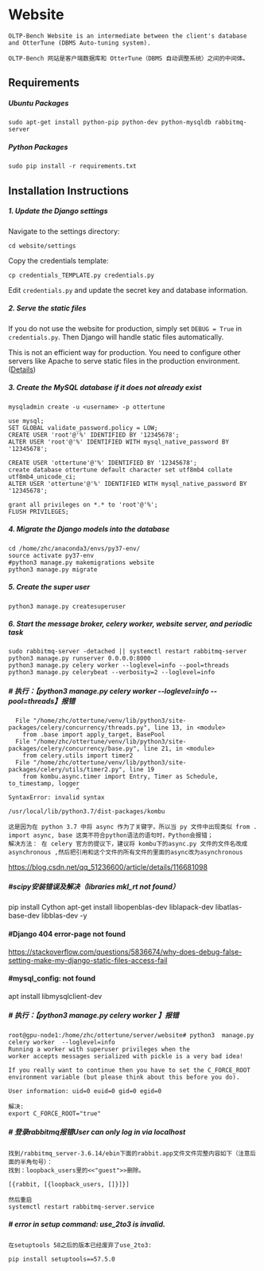 Website
=======

```text
OLTP-Bench Website is an intermediate between the client's database and OtterTune (DBMS Auto-tuning system).

OLTP-Bench 网站是客户端数据库和 OtterTune（DBMS 自动调整系统）之间的中间体。
```

## Requirements

##### Ubuntu Packages

```
sudo apt-get install python-pip python-dev python-mysqldb rabbitmq-server
```

##### Python Packages

```
sudo pip install -r requirements.txt
```

## Installation Instructions


##### 1. Update the Django settings

Navigate to the settings directory:

```
cd website/settings
```

Copy the credentials template:

```
cp credentials_TEMPLATE.py credentials.py
```

Edit `credentials.py` and update the secret key and database information.

##### 2. Serve the static files

If you do not use the website for production, simply set `DEBUG = True` in `credentials.py`. Then Django will handle static files automatically. 

This is not an efficient way for production. You need to configure other servers like Apache to serve static files in the production environment. ([Details](https://docs.djangoproject.com/en/1.11/howto/static-files/deployment/))

##### 3. Create the MySQL database if it does not already exist

```
mysqladmin create -u <username> -p ottertune

use mysql;
SET GLOBAL validate_password.policy = LOW;
CREATE USER 'root'@'%' IDENTIFIED BY '12345678';
ALTER USER 'root'@'%' IDENTIFIED WITH mysql_native_password BY '12345678';

CREATE USER 'ottertune'@'%' IDENTIFIED BY '12345678';
create database ottertune default character set utf8mb4 collate utf8mb4_unicode_ci;
ALTER USER 'ottertune'@'%' IDENTIFIED WITH mysql_native_password BY '12345678';

grant all privileges on *.* to 'root'@'%';
FLUSH PRIVILEGES;
```

##### 4. Migrate the Django models into the database

```
cd /home/zhc/anaconda3/envs/py37-env/
source activate py37-env
#python3 manage.py makemigrations website
python3 manage.py migrate
```

##### 5. Create the super user

```
python3 manage.py createsuperuser
```
    
##### 6. Start the message broker, celery worker, website server, and periodic task

```
sudo rabbitmq-server -detached || systemctl restart rabbitmq-server
python3 manage.py runserver 0.0.0.0:8000
python3 manage.py celery worker --loglevel=info --pool=threads
python3 manage.py celerybeat --verbosity=2 --loglevel=info 
```



##### # 执行：【python3 manage.py celery worker --loglevel=info --pool=threads】报错
```shell
  File "/home/zhc/ottertune/venv/lib/python3/site-packages/celery/concurrency/threads.py", line 13, in <module>
    from .base import apply_target, BasePool
  File "/home/zhc/ottertune/venv/lib/python3/site-packages/celery/concurrency/base.py", line 21, in <module>
    from celery.utils import timer2
  File "/home/zhc/ottertune/venv/lib/python3/site-packages/celery/utils/timer2.py", line 19
    from kombu.async.timer import Entry, Timer as Schedule, to_timestamp, logger
                   ^
SyntaxError: invalid syntax

/usr/local/lib/python3.7/dist-packages/kombu

这是因为在 python 3.7 中将 async 作为了关键字，所以当 py 文件中出现类似 from . import async, base 这类不符合python语法的语句时，Python会报错；
解决方法： 在 celery 官方的提议下，建议将 kombu下的async.py 文件的文件名改成 asynchronous ,然后把引用和这个文件的所有文件的里面的async改为asynchronous
```
https://blog.csdn.net/qq_51236600/article/details/116681098

##### #scipy安装错误及解决（libraries mkl_rt not found）
pip install Cython
apt-get install libopenblas-dev liblapack-dev libatlas-base-dev libblas-dev -y

#### #Django 404 error-page not found
https://stackoverflow.com/questions/5836674/why-does-debug-false-setting-make-my-django-static-files-access-fail

#### #mysql_config: not found
apt install libmysqlclient-dev


##### # 执行：【python3  manage.py celery worker 】报错
```shell
root@gpu-node1:/home/zhc/ottertune/server/website# python3  manage.py celery worker  --loglevel=info
Running a worker with superuser privileges when the
worker accepts messages serialized with pickle is a very bad idea!

If you really want to continue then you have to set the C_FORCE_ROOT
environment variable (but please think about this before you do).

User information: uid=0 euid=0 gid=0 egid=0

解决:
export C_FORCE_ROOT="true"
```

##### # 登录rabbitmq报错User can only log in via localhost
```shell
找到/rabbitmq_server-3.6.14/ebin下面的rabbit.app文件文件完整内容如下（注意后面的半角句号）：
找到：loopback_users里的<<"guest">>删除。

[{rabbit, [{loopback_users, []}]}]

然后重启
systemctl restart rabbitmq-server.service
```

##### # error in setup command: use_2to3 is invalid.
```shell
在setuptools 58之后的版本已经废弃了use_2to3:

pip install setuptools==57.5.0
```
